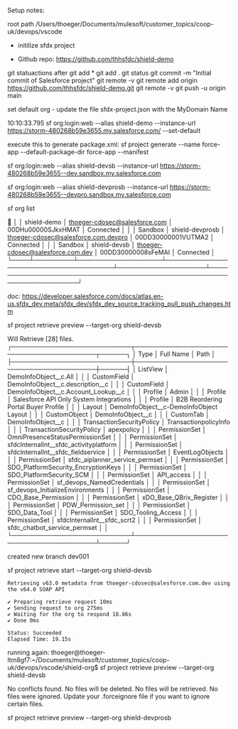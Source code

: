 Setup notes:

root path
    /Users/thoeger/Documents/mulesoft/customer_topics/coop-uk/devops/vscode

- initilize sfdx project




- Github repo:
    https://github.com/thhsfdc/shield-demo

git statuactions  after 
  git add *
  git add .
  git status
  git commit -m "Initial commit of Salesforce project"
  git remote -v
  git remote add origin https://github.com/thhsfdc/shield-demo.git
  git remote -v
  git push -u origin main

set default org - update the file sfdx-project.json with the MyDomain Name

10:10:33.795 sf org:login:web --alias shield-demo --instance-url https://storm-480268b59e3655.my.salesforce.com/ --set-default

execute this to generate package.xml:
  sf project generate --name force-app --default-package-dir force-app --manifest




  sf org:login:web --alias shield-devsb --instance-url https://storm-480268b59e3655--dev.sandbox.my.salesforce.com

  sf org:login:web --alias shield-devprosb --instance-url https://storm-480268b59e3655--devpro.sandbox.my.salesforce.com

sf org list

  🍁 │         │ shield-demo       │ thoeger-cdosec@salesforce.com        │ 00DHu00000SJkxHMAT │ Connected                                                            │
│    │ Sandbox │ shield-devprosb   │ thoeger-cdosec@salesforce.com.devpro │ 00DD30000001VUTMA2 │ Connected                                                            │
│    │ Sandbox │ shield-devsb      │ thoeger-cdosec@salesforce.com.dev    │ 00DD30000008sFeMAI │ Connected                                                            │
└────┴─────────┴───────────────────┴──────────────────────────────────────┴────────────────────┴──────────────────────────────────────────────────────────────────────┘

doc: https://developer.salesforce.com/docs/atlas.en-us.sfdx_dev.meta/sfdx_dev/sfdx_dev_source_tracking_pull_push_changes.htm

sf project retrieve preview --target-org shield-devsb

Will Retrieve [28] files.
┌───────────────────────────┬─────────────────────────────────────────┬──────┐
│ Type                      │ Full Name                               │ Path │
├───────────────────────────┼─────────────────────────────────────────┼──────┤
│ ListView                  │ DemoInfoObject__c.All                   │      │
│ CustomField               │ DemoInfoObject__c.description__c        │      │
│ CustomField               │ DemoInfoObject__c.Account_Lookup__c     │      │
│ Profile                   │ Admin                                   │      │
│ Profile                   │ Salesforce API Only System Integrations │      │
│ Profile                   │ B2B Reordering Portal Buyer Profile     │      │
│ Layout                    │ DemoInfoObject__c-DemoInfoObject Layout │      │
│ CustomObject              │ DemoInfoObject__c                       │      │
│ CustomTab                 │ DemoInfoObject__c                       │      │
│ TransactionSecurityPolicy │ TransactionpolicyInfo                   │      │
│ TransactionSecurityPolicy │ apexpolicy                              │      │
│ PermissionSet             │ OmniPresenceStatusPermissionSet         │      │
│ PermissionSet             │ sfdcInternalInt__sfdc_activityplatform  │      │
│ PermissionSet             │ sfdcInternalInt__sfdc_fieldservice      │      │
│ PermissionSet             │ EventLogObjects                         │      │
│ PermissionSet             │ sfdc_aiplanner_service_permset          │      │
│ PermissionSet             │ SDO_PlatformSecurity_EncryptionKeys     │      │
│ PermissionSet             │ SDO_PlatformSecurity_SCM                │      │
│ PermissionSet             │ API_access                              │      │
│ PermissionSet             │ sf_devops_NamedCredentials              │      │
│ PermissionSet             │ sf_devops_InitializeEnvironments        │      │
│ PermissionSet             │ CDO_Base_Permission                     │      │
│ PermissionSet             │ xDO_Base_QBrix_Register                 │      │
│ PermissionSet             │ PDW_Permission_set                      │      │
│ PermissionSet             │ SDO_Data_Tool                           │      │
│ PermissionSet             │ SDO_Tooling_Access                      │      │
│ PermissionSet             │ sfdcInternalInt__sfdc_scrt2             │      │
│ PermissionSet             │ sfdc_chatbot_service_permset            │      │
└───────────────────────────┴─────────────────────────────────────────┴──────┘


created new branch dev001

sf project retrieve start --target-org shield-devsb


    Retrieving v63.0 metadata from thoeger-cdosec@salesforce.com.dev using the v64.0 SOAP API

    ✔ Preparing retrieve request 10ms
    ✔ Sending request to org 275ms
    ✔ Waiting for the org to respond 18.86s
    ✔ Done 0ms

    Status: Succeeded
    Elapsed Time: 19.15s

running again:
thoeger@thoeger-ltm8gf7:~/Documents/mulesoft/customer_topics/coop-uk/devops/vscode/shield-org$ sf project retrieve preview --target-org shield-devsb

  No conflicts found.
  No files will be deleted.
  No files will be retrieved.
  No files were ignored. Update your .forceignore file if you want to ignore certain files.

sf project retrieve preview --target-org shield-devprosb
